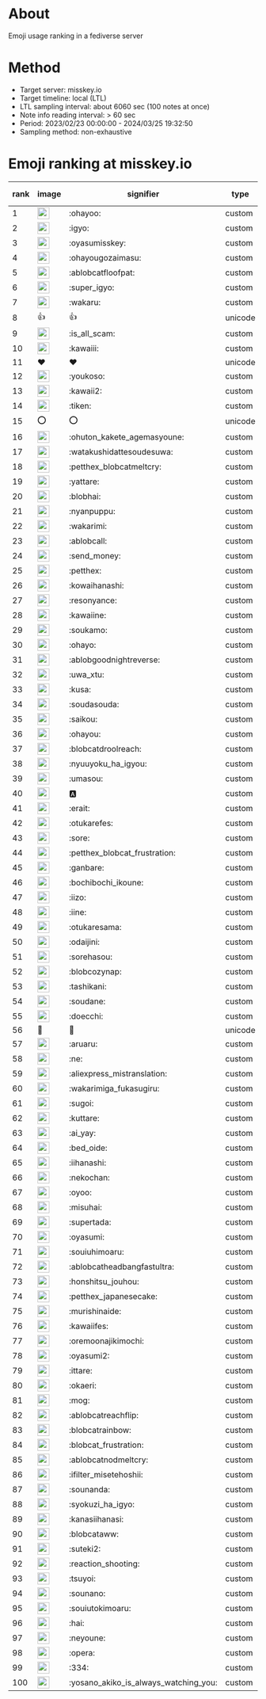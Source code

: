 # About
Emoji usage ranking in a fediverse server

# Method
- Target server: misskey.io
- Target timeline: local (LTL)
- LTL sampling interval: about 6060 sec (100 notes at once)
- Note info reading interval: > 60 sec
- Period: 2023/02/23 00:00:00 - 2024/03/25 19:32:50 
- Sampling method: non-exhaustive

# Emoji ranking at misskey.io

|rank|image|signifier|type|frequency score|
|----|----|----|----|----|
|1|<img height="24" src="https://misskey.io/emoji/ohayoo.webp">|:ohayoo:|custom|172820|
|2|<img height="24" src="https://misskey.io/emoji/igyo.webp">|:igyo:|custom|114204|
|3|<img height="24" src="https://misskey.io/emoji/oyasumisskey.webp">|:oyasumisskey:|custom|74845|
|4|<img height="24" src="https://misskey.io/emoji/ohayougozaimasu.webp">|:ohayougozaimasu:|custom|41366|
|5|<img height="24" src="https://misskey.io/emoji/ablobcatfloofpat.webp">|:ablobcatfloofpat:|custom|33745|
|6|<img height="24" src="https://misskey.io/emoji/super_igyo.webp">|:super_igyo:|custom|32372|
|7|<img height="24" src="https://misskey.io/emoji/wakaru.webp">|:wakaru:|custom|29169|
|8|👍|👍|unicode|24581|
|9|<img height="24" src="https://misskey.io/emoji/is_all_scam.webp">|:is_all_scam:|custom|23461|
|10|<img height="24" src="https://misskey.io/emoji/kawaiii.webp">|:kawaiii:|custom|22024|
|11|❤|❤|unicode|20723|
|12|<img height="24" src="https://misskey.io/emoji/youkoso.webp">|:youkoso:|custom|19667|
|13|<img height="24" src="https://misskey.io/emoji/kawaii2.webp">|:kawaii2:|custom|19045|
|14|<img height="24" src="https://misskey.io/emoji/tiken.webp">|:tiken:|custom|17155|
|15|⭕|⭕|unicode|16549|
|16|<img height="24" src="https://misskey.io/emoji/ohuton_kakete_agemasyoune.webp">|:ohuton_kakete_agemasyoune:|custom|16403|
|17|<img height="24" src="https://misskey.io/emoji/watakushidattesoudesuwa.webp">|:watakushidattesoudesuwa:|custom|16245|
|18|<img height="24" src="https://misskey.io/emoji/petthex_blobcatmeltcry.webp">|:petthex_blobcatmeltcry:|custom|16105|
|19|<img height="24" src="https://misskey.io/emoji/yattare.webp">|:yattare:|custom|15806|
|20|<img height="24" src="https://misskey.io/emoji/blobhai.webp">|:blobhai:|custom|15317|
|21|<img height="24" src="https://misskey.io/emoji/nyanpuppu.webp">|:nyanpuppu:|custom|14301|
|22|<img height="24" src="https://misskey.io/emoji/wakarimi.webp">|:wakarimi:|custom|14284|
|23|<img height="24" src="https://misskey.io/emoji/ablobcall.webp">|:ablobcall:|custom|13470|
|24|<img height="24" src="https://misskey.io/emoji/send_money.webp">|:send_money:|custom|13227|
|25|<img height="24" src="https://misskey.io/emoji/petthex.webp">|:petthex:|custom|13041|
|26|<img height="24" src="https://misskey.io/emoji/kowaihanashi.webp">|:kowaihanashi:|custom|12495|
|27|<img height="24" src="https://misskey.io/emoji/resonyance.webp">|:resonyance:|custom|11453|
|28|<img height="24" src="https://misskey.io/emoji/kawaiine.webp">|:kawaiine:|custom|11372|
|29|<img height="24" src="https://misskey.io/emoji/soukamo.webp">|:soukamo:|custom|11288|
|30|<img height="24" src="https://misskey.io/emoji/ohayo.webp">|:ohayo:|custom|10892|
|31|<img height="24" src="https://misskey.io/emoji/ablobgoodnightreverse.webp">|:ablobgoodnightreverse:|custom|10775|
|32|<img height="24" src="https://misskey.io/emoji/uwa_xtu.webp">|:uwa_xtu:|custom|10358|
|33|<img height="24" src="https://misskey.io/emoji/kusa.webp">|:kusa:|custom|10014|
|34|<img height="24" src="https://misskey.io/emoji/soudasouda.webp">|:soudasouda:|custom|9876|
|35|<img height="24" src="https://misskey.io/emoji/saikou.webp">|:saikou:|custom|9441|
|36|<img height="24" src="https://misskey.io/emoji/ohayou.webp">|:ohayou:|custom|9110|
|37|<img height="24" src="https://misskey.io/emoji/blobcatdroolreach.webp">|:blobcatdroolreach:|custom|8679|
|38|<img height="24" src="https://misskey.io/emoji/nyuuyoku_ha_igyou.webp">|:nyuuyoku_ha_igyou:|custom|8435|
|39|<img height="24" src="https://misskey.io/emoji/umasou.webp">|:umasou:|custom|7990|
|40|<img height="24" src="https://misskey.io/emoji/a.webp">|:a:|custom|7897|
|41|<img height="24" src="https://misskey.io/emoji/erait.webp">|:erait:|custom|7613|
|42|<img height="24" src="https://misskey.io/emoji/otukarefes.webp">|:otukarefes:|custom|7538|
|43|<img height="24" src="https://misskey.io/emoji/sore.webp">|:sore:|custom|7408|
|44|<img height="24" src="https://misskey.io/emoji/petthex_blobcat_frustration.webp">|:petthex_blobcat_frustration:|custom|7173|
|45|<img height="24" src="https://misskey.io/emoji/ganbare.webp">|:ganbare:|custom|7153|
|46|<img height="24" src="https://misskey.io/emoji/bochibochi_ikoune.webp">|:bochibochi_ikoune:|custom|7078|
|47|<img height="24" src="https://misskey.io/emoji/iizo.webp">|:iizo:|custom|7068|
|48|<img height="24" src="https://misskey.io/emoji/iine.webp">|:iine:|custom|6964|
|49|<img height="24" src="https://misskey.io/emoji/otukaresama.webp">|:otukaresama:|custom|6847|
|50|<img height="24" src="https://misskey.io/emoji/odaijini.webp">|:odaijini:|custom|6509|
|51|<img height="24" src="https://misskey.io/emoji/sorehasou.webp">|:sorehasou:|custom|6443|
|52|<img height="24" src="https://misskey.io/emoji/blobcozynap.webp">|:blobcozynap:|custom|6080|
|53|<img height="24" src="https://misskey.io/emoji/tashikani.webp">|:tashikani:|custom|5939|
|54|<img height="24" src="https://misskey.io/emoji/soudane.webp">|:soudane:|custom|5933|
|55|<img height="24" src="https://misskey.io/emoji/doecchi.webp">|:doecchi:|custom|5723|
|56|🎉|🎉|unicode|5577|
|57|<img height="24" src="https://misskey.io/emoji/aruaru.webp">|:aruaru:|custom|5516|
|58|<img height="24" src="https://misskey.io/emoji/ne.webp">|:ne:|custom|5473|
|59|<img height="24" src="https://misskey.io/emoji/aliexpress_mistranslation.webp">|:aliexpress_mistranslation:|custom|5460|
|60|<img height="24" src="https://misskey.io/emoji/wakarimiga_fukasugiru.webp">|:wakarimiga_fukasugiru:|custom|5406|
|61|<img height="24" src="https://misskey.io/emoji/sugoi.webp">|:sugoi:|custom|5274|
|62|<img height="24" src="https://misskey.io/emoji/kuttare.webp">|:kuttare:|custom|5251|
|63|<img height="24" src="https://misskey.io/emoji/ai_yay.webp">|:ai_yay:|custom|5165|
|64|<img height="24" src="https://misskey.io/emoji/bed_oide.webp">|:bed_oide:|custom|5159|
|65|<img height="24" src="https://misskey.io/emoji/iihanashi.webp">|:iihanashi:|custom|5138|
|66|<img height="24" src="https://misskey.io/emoji/nekochan.webp">|:nekochan:|custom|4944|
|67|<img height="24" src="https://misskey.io/emoji/oyoo.webp">|:oyoo:|custom|4889|
|68|<img height="24" src="https://misskey.io/emoji/misuhai.webp">|:misuhai:|custom|4885|
|69|<img height="24" src="https://misskey.io/emoji/supertada.webp">|:supertada:|custom|4840|
|70|<img height="24" src="https://misskey.io/emoji/oyasumi.webp">|:oyasumi:|custom|4820|
|71|<img height="24" src="https://misskey.io/emoji/souiuhimoaru.webp">|:souiuhimoaru:|custom|4753|
|72|<img height="24" src="https://misskey.io/emoji/ablobcatheadbangfastultra.webp">|:ablobcatheadbangfastultra:|custom|4733|
|73|<img height="24" src="https://misskey.io/emoji/honshitsu_jouhou.webp">|:honshitsu_jouhou:|custom|4664|
|74|<img height="24" src="https://misskey.io/emoji/petthex_japanesecake.webp">|:petthex_japanesecake:|custom|4564|
|75|<img height="24" src="https://misskey.io/emoji/murishinaide.webp">|:murishinaide:|custom|4527|
|76|<img height="24" src="https://misskey.io/emoji/kawaiifes.webp">|:kawaiifes:|custom|4468|
|77|<img height="24" src="https://misskey.io/emoji/oremoonajikimochi.webp">|:oremoonajikimochi:|custom|4258|
|78|<img height="24" src="https://misskey.io/emoji/oyasumi2.webp">|:oyasumi2:|custom|4241|
|79|<img height="24" src="https://misskey.io/emoji/ittare.webp">|:ittare:|custom|4069|
|80|<img height="24" src="https://misskey.io/emoji/okaeri.webp">|:okaeri:|custom|4029|
|81|<img height="24" src="https://misskey.io/emoji/mog.webp">|:mog:|custom|4000|
|82|<img height="24" src="https://misskey.io/emoji/ablobcatreachflip.webp">|:ablobcatreachflip:|custom|3988|
|83|<img height="24" src="https://misskey.io/emoji/blobcatrainbow.webp">|:blobcatrainbow:|custom|3975|
|84|<img height="24" src="https://misskey.io/emoji/blobcat_frustration.webp">|:blobcat_frustration:|custom|3898|
|85|<img height="24" src="https://misskey.io/emoji/ablobcatnodmeltcry.webp">|:ablobcatnodmeltcry:|custom|3879|
|86|<img height="24" src="https://misskey.io/emoji/ifilter_misetehoshii.webp">|:ifilter_misetehoshii:|custom|3876|
|87|<img height="24" src="https://misskey.io/emoji/sounanda.webp">|:sounanda:|custom|3733|
|88|<img height="24" src="https://misskey.io/emoji/syokuzi_ha_igyo.webp">|:syokuzi_ha_igyo:|custom|3727|
|89|<img height="24" src="https://misskey.io/emoji/kanasiihanasi.webp">|:kanasiihanasi:|custom|3614|
|90|<img height="24" src="https://misskey.io/emoji/blobcataww.webp">|:blobcataww:|custom|3594|
|91|<img height="24" src="https://misskey.io/emoji/suteki2.webp">|:suteki2:|custom|3587|
|92|<img height="24" src="https://misskey.io/emoji/reaction_shooting.webp">|:reaction_shooting:|custom|3572|
|93|<img height="24" src="https://misskey.io/emoji/tsuyoi.webp">|:tsuyoi:|custom|3473|
|94|<img height="24" src="https://misskey.io/emoji/sounano.webp">|:sounano:|custom|3446|
|95|<img height="24" src="https://misskey.io/emoji/souiutokimoaru.webp">|:souiutokimoaru:|custom|3395|
|96|<img height="24" src="https://misskey.io/emoji/hai.webp">|:hai:|custom|3390|
|97|<img height="24" src="https://misskey.io/emoji/neyoune.webp">|:neyoune:|custom|3367|
|98|<img height="24" src="https://misskey.io/emoji/opera.webp">|:opera:|custom|3247|
|99|<img height="24" src="https://misskey.io/emoji/334.webp">|:334:|custom|3217|
|100|<img height="24" src="https://misskey.io/emoji/yosano_akiko_is_always_watching_you.webp">|:yosano_akiko_is_always_watching_you:|custom|3199|
